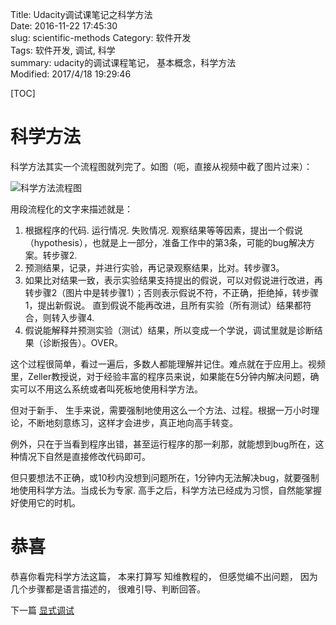 Title: Udacity调试课笔记之科学方法   
Date: 2016-11-22 17:45:30  
slug: scientific-methods
Category: 软件开发  
Tags: 软件开发, 调试, 科学  
summary: udacity的调试课程笔记， 基本概念，科学方法  
Modified: 2017/4/18 19:29:46

[TOC]

# 科学方法

科学方法其实一个流程图就列完了。如图（呃，直接从视频中截了图片过来）：

![科学方法流程图](http://img.blog.csdn.net/20130922221503343?watermark/2/text/aHR0cDovL2Jsb2cuY3Nkbi5uZXQvc25kbnlhbmdk/font/5a6L5L2T/fontsize/400/fill/I0JBQkFCMA==/dissolve/70/gravity/SouthEast)
 
用段流程化的文字来描述就是：

1. 根据程序的代码. 运行情况. 失败情况. 观察结果等等因素，提出一个假说（hypothesis），也就是上一部分，准备工作中的第3条，可能的bug解决方案。转步骤2.
2. 预测结果，记录，并进行实验，再记录观察结果，比对。转步骤3。
3. 如果比对结果一致，表示实验结果支持提出的假说，可以对假说进行改进，再转步骤2（图片中是转步骤1）；否则表示假说不符，不正确，拒绝掉，转步骤1，提出新假说。
直到假说不能再改进，且所有实验（所有测试）结果都符合，则转入步骤4.
4. 假说能解释并预测实验（测试）结果，所以变成一个学说，调试里就是诊断结果（诊断报告）。OVER。

这个过程很简单，看过一遍后，多数人都能理解并记住。难点就在于应用上。视频里，Zeller教授说，对于经验丰富的程序员来说，如果能在5分钟内解决问题，确实可以不用这么系统或者叫死板地使用科学方法。

但对于新手、 生手来说，需要强制地使用这么一个方法、过程。根据一万小时理论，不断地刻意练习，这样才会进步，真正地向高手转变。

例外，只在于当看到程序出错，甚至运行程序的那一刹那，就能想到bug所在，这种情况下自然是直接修改代码即可。

但只要想法不正确，或10秒内没想到问题所在，1分钟内无法解决bug，就要强制地使用科学方法。当成长为专家. 高手之后，科学方法已经成为习惯，自然能掌握好使用它的时机。

# 恭喜

恭喜你看完科学方法这篇， 本来打算写 知维教程的， 但感觉编不出问题， 因为几个步骤都是语言描述的， 很难引导、判断回答。

下一篇 [显式调试](http://blog.zhimind.com/Explicit-Debugging.html)
